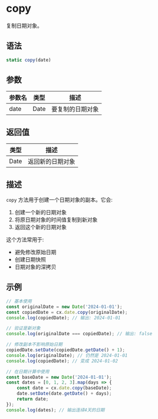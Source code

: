 # copy

复制日期对象。

## 语法

```javascript
static copy(date)
```

## 参数

| 参数名 | 类型 | 描述 |
|--------|------|------|
| date | Date | 要复制的日期对象 |

## 返回值

| 类型 | 描述 |
|------|------|
| Date | 返回新的日期对象 |

## 描述

`copy` 方法用于创建一个日期对象的副本。它会:

1. 创建一个新的日期对象
2. 将原日期对象的时间值复制到新对象
3. 返回这个新的日期对象

这个方法常用于:
- 避免修改原始日期
- 创建日期快照
- 日期对象的深拷贝

## 示例

```javascript
// 基本使用
const originalDate = new Date('2024-01-01');
const copiedDate = cx.date.copy(originalDate);
console.log(copiedDate); // 输出: 2024-01-01

// 验证是新对象
console.log(originalDate === copiedDate); // 输出: false

// 修改副本不影响原始日期
copiedDate.setDate(copiedDate.getDate() + 1);
console.log(originalDate); // 仍然是 2024-01-01
console.log(copiedDate); // 变成 2024-01-02

// 在日期计算中使用
const baseDate = new Date('2024-01-01');
const dates = [0, 1, 2, 3].map(days => {
    const date = cx.date.copy(baseDate);
    date.setDate(date.getDate() + days);
    return date;
});
console.log(dates); // 输出连续4天的日期
```